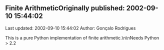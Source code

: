 ## Finite ArithmeticOriginally published: 2002-09-10 15:44:02 
Last updated: 2002-09-10 15:44:02 
Author: Gonçalo Rodrigues 
 
This is a pure Python implementation of finite arithmetic.\n\nNeeds Python > 2.2